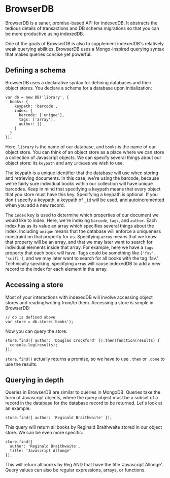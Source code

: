 # BrowserDB

BrowserDB is a saner, promise-based API for indexedDB. It abstracts the tedious details of transactions and DB schema migrations so that you can be more productive using indexedDB.

One of the goals of BrowserDB is also to supplement indexedDB's relatively weak querying abilities. BrowserDB uses a Mongo-inspired querying syntax that makes queries concise yet powerful.

## Defining a schema

BrowserDB uses a declarative syntax for defining databases and their object stores. You declare a schema for a database upon initialization:

    var db = new DB('library', {
      books: {
        keypath: 'barcode',
        index: {
          barcode: ['unique'],
          tags: ['array'],
          author: []
        }
      }
    });

Here, `library` is the name of our database, and `books` is the name of our object store. You can think of an object store as a place where we can store a collection of Javascript objects. We can specify several things about our object store: its `keypath` and any `index`es we wish to use.

The keypath is a unique identifier that the database will use when storing and retrieving documents. In this case, we're using the barcode, because we're fairly sure individual books within our collection will have unique barcodes. Keep in mind that specifying a keypath means that every object that you store must have this key. Specifying a keypath is optional. If you don't specify a keypath, a keypath of `_id` will be used, and autoincremented when you add a new record.

The `index` key is used to determine which properties of our document we would like to index. Here, we're indexing `barcode`, `tags`, and `author`. Each index has as its value an array which specifies several things about the index. Including `unique` means that the database will enforce a uniqueness constraint on that property for us. Specifying `array` means that we know that property will be an array, and that we may later want to search for individual elements inside that array. For example, here we have a `tags` property that each book will have. Tags could be something like `['fav', 'scifi']`, and we may later want to search for all books with the tag 'fav.' Technically speaking, specifying `array` will cause indexedDB to add a new record to the index for each element in the array.

## Accessing a store

Most of your interactions with indexedDB will involve accessing object stores and reading/writing from/to them. Accessing a store is simple in BrowserDB:

    // db is defined above
    var store = db.store('books');

Now you can query the store:

    store.find({ author: 'Douglas Crockford' }).then(function(results) {
      console.log(results);
    });

`store.find()` actually returns a promise, so we have to use `.then` or `.done` to use the results.

## Querying in depth

Queries in BrowserDB are similar to queries in MongoDB. Queries take the form of Javascript objects, where the query object must be a subset of a record in the database for the database record to be returned. Let's look at an example.

    store.find({ author: 'Reginald Braithwaite' });

This query will return all books by Reginald Braithwaite stored in our object store. We can be even more specific:

    store.find({
      author: 'Reginald Braithwaite',
      title: 'Javascript Allonge'
    });

This will return all books by Reg AND that have the title 'Javascript Allonge'. Query values can also be regular expressions, arrays, or functions.
